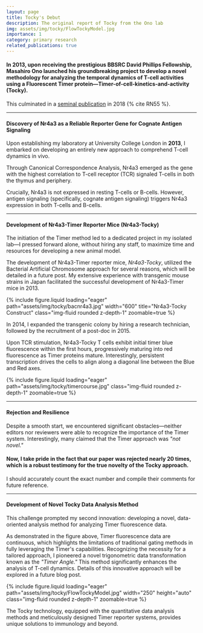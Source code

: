 ```yaml
---
layout: page
title: Tocky's Debut
description: The original report of Tocky from the Ono lab
img: assets/img/tocky/FlowTockyModel.jpg
importance: 1
category: primary research
related_publications: true
---
```


#### In 2013, upon receiving the prestigious BBSRC David Phillips Fellowship, Masahiro Ono launched his groundbreaking project to develop a novel methodology for analyzing the temporal dynamics of T-cell activities using a Fluorescent Timer protein—**T**imer-**o**f-**c**ell-**k**inetics-and-activit**y** (**Tocky**).

This culminated in a [seminal publication](https://rupress.org/jcb/article/217/8/2931/39442/A-timer-for-analyzing-temporally-dynamic-changes) in 2018 {% cite RN55 %}.

---

#### Discovery of Nr4a3 as a Reliable Reporter Gene for Cognate Antigen Signaling

Upon establishing my laboratory at University College London in **2013**, I embarked on developing an entirely new approach to comprehend T-cell dynamics in vivo.

Through Canonical Correspondence Analysis, Nr4a3 emerged as the gene with the highest correlation to T-cell receptor (TCR) signaled T-cells in both the thymus and periphery.

Crucially, Nr4a3 is not expressed in resting T-cells or B-cells. However, antigen signaling (specifically, cognate antigen signaling) triggers Nr4a3 expression in both T-cells and B-cells.

---

#### Development of Nr4a3-Timer Reporter Mice (Nr4a3-Tocky)

The initiation of the Timer method led to a dedicated project in my isolated lab—I pressed forward alone, without hiring any staff, to maximize time and resources for developing a new animal model.

The development of Nr4a3-Timer reporter mice, _Nr4a3-Tocky_, utilized the Bacterial Artificial Chromosome approach for several reasons, which will be detailed in a future post. My extensive experience with transgenic mouse strains in Japan facilitated the successful development of Nr4a3-Timer mice in 2013.

<div class="row">
    <div class="col-sm mt-3 mt-md-0">
        {% include figure.liquid loading="eager" path="assets/img/tocky/bacnr4a3.jpg"  width="600" title="Nr4a3-Tocky Construct" class="img-fluid rounded z-depth-1" zoomable=true %}
    </div>
</div>

In 2014, I expanded the transgenic colony by hiring a research technician, followed by the recruitment of a post-doc in 2015.

Upon TCR stimulation, Nr4a3-Tocky T cells exhibit initial timer blue fluorescence within the first hours, progressively maturing into red fluorescence as Timer proteins mature. Interestingly, persistent transcription drives the cells to align along a diagonal line between the Blue and Red axes.

<div class="row">
    <div class="col-sm mt-3 mt-md-0">
        {% include figure.liquid loading="eager" path="assets/img/tocky/timercourse.jpg" class="img-fluid rounded z-depth-1" zoomable=true %}
    </div>
</div>

---

#### Rejection and Resilience

Despite a smooth start, we encountered significant obstacles—neither editors nor reviewers were able to recognize the importance of the Timer system. Interestingly, many claimed that the Timer approach was _"not novel."_

#### Now, I take pride in the fact that our paper was rejected nearly 20 times, which is a robust testimony for the true novelty of the Tocky approach. 

I should accurately count the exact number and compile their comments for future reference.

---

#### Development of Novel Tocky Data Analysis Method

This challenge prompted my second innovation: developing a novel, data-oriented analysis method for analyzing Timer fluorescence data.

As demonstrated in the figure above, Timer fluorescence data are continuous, which highlights the limitations of traditional gating methods in fully leveraging the Timer's capabilities. Recognizing the necessity for a tailored approach, I pioneered a novel trigonometric data transformation known as the _"Timer Angle."_ This method significantly enhances the analysis of T-cell dynamics. Details of this innovative approach will be explored in a future blog post.

<div class="row">
    <div class="col-sm mt-3 mt-md-0">
        {% include figure.liquid loading="eager" path="assets/img/tocky/FlowTockyModel.jpg" width="250" height="auto" class="img-fluid rounded z-depth-1" zoomable=true %}
    </div>
</div>

The Tocky technology, equipped with the quantitative data analysis methods and meticulously designed Timer reporter systems, provides unique solutions to immunology and beyond.
